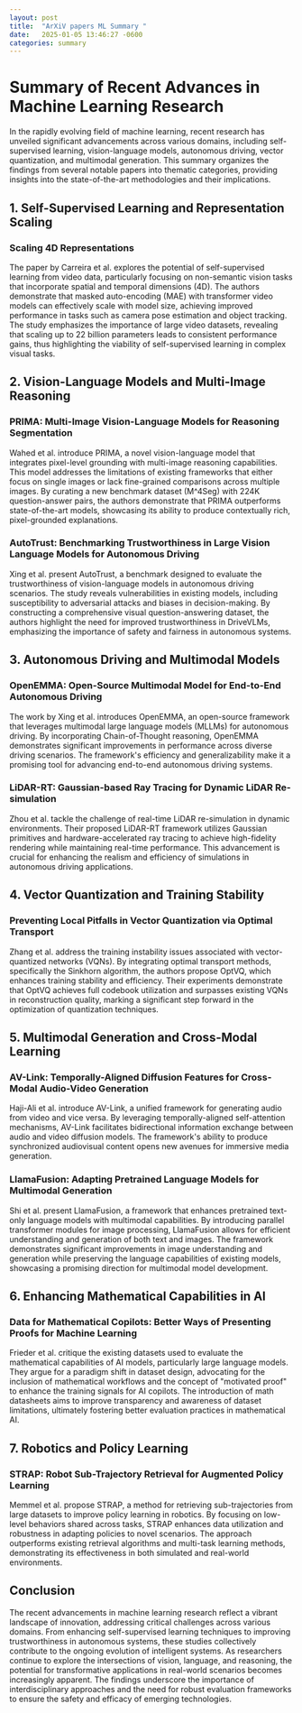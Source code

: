 ```yaml
---
layout: post
title:  "ArXiV papers ML Summary "
date:   2025-01-05 13:46:27 -0600
categories: summary
---
```

# Summary of Recent Advances in Machine Learning Research

In the rapidly evolving field of machine learning, recent research has unveiled significant advancements across various domains, including self-supervised learning, vision-language models, autonomous driving, vector quantization, and multimodal generation. This summary organizes the findings from several notable papers into thematic categories, providing insights into the state-of-the-art methodologies and their implications.

## 1. Self-Supervised Learning and Representation Scaling

### **Scaling 4D Representations**
The paper by Carreira et al. explores the potential of self-supervised learning from video data, particularly focusing on non-semantic vision tasks that incorporate spatial and temporal dimensions (4D). The authors demonstrate that masked auto-encoding (MAE) with transformer video models can effectively scale with model size, achieving improved performance in tasks such as camera pose estimation and object tracking. The study emphasizes the importance of large video datasets, revealing that scaling up to 22 billion parameters leads to consistent performance gains, thus highlighting the viability of self-supervised learning in complex visual tasks.

## 2. Vision-Language Models and Multi-Image Reasoning

### **PRIMA: Multi-Image Vision-Language Models for Reasoning Segmentation**
Wahed et al. introduce PRIMA, a novel vision-language model that integrates pixel-level grounding with multi-image reasoning capabilities. This model addresses the limitations of existing frameworks that either focus on single images or lack fine-grained comparisons across multiple images. By curating a new benchmark dataset (M^4Seg) with 224K question-answer pairs, the authors demonstrate that PRIMA outperforms state-of-the-art models, showcasing its ability to produce contextually rich, pixel-grounded explanations.

### **AutoTrust: Benchmarking Trustworthiness in Large Vision Language Models for Autonomous Driving**
Xing et al. present AutoTrust, a benchmark designed to evaluate the trustworthiness of vision-language models in autonomous driving scenarios. The study reveals vulnerabilities in existing models, including susceptibility to adversarial attacks and biases in decision-making. By constructing a comprehensive visual question-answering dataset, the authors highlight the need for improved trustworthiness in DriveVLMs, emphasizing the importance of safety and fairness in autonomous systems.

## 3. Autonomous Driving and Multimodal Models

### **OpenEMMA: Open-Source Multimodal Model for End-to-End Autonomous Driving**
The work by Xing et al. introduces OpenEMMA, an open-source framework that leverages multimodal large language models (MLLMs) for autonomous driving. By incorporating Chain-of-Thought reasoning, OpenEMMA demonstrates significant improvements in performance across diverse driving scenarios. The framework's efficiency and generalizability make it a promising tool for advancing end-to-end autonomous driving systems.

### **LiDAR-RT: Gaussian-based Ray Tracing for Dynamic LiDAR Re-simulation**
Zhou et al. tackle the challenge of real-time LiDAR re-simulation in dynamic environments. Their proposed LiDAR-RT framework utilizes Gaussian primitives and hardware-accelerated ray tracing to achieve high-fidelity rendering while maintaining real-time performance. This advancement is crucial for enhancing the realism and efficiency of simulations in autonomous driving applications.

## 4. Vector Quantization and Training Stability

### **Preventing Local Pitfalls in Vector Quantization via Optimal Transport**
Zhang et al. address the training instability issues associated with vector-quantized networks (VQNs). By integrating optimal transport methods, specifically the Sinkhorn algorithm, the authors propose OptVQ, which enhances training stability and efficiency. Their experiments demonstrate that OptVQ achieves full codebook utilization and surpasses existing VQNs in reconstruction quality, marking a significant step forward in the optimization of quantization techniques.

## 5. Multimodal Generation and Cross-Modal Learning

### **AV-Link: Temporally-Aligned Diffusion Features for Cross-Modal Audio-Video Generation**
Haji-Ali et al. introduce AV-Link, a unified framework for generating audio from video and vice versa. By leveraging temporally-aligned self-attention mechanisms, AV-Link facilitates bidirectional information exchange between audio and video diffusion models. The framework's ability to produce synchronized audiovisual content opens new avenues for immersive media generation.

### **LlamaFusion: Adapting Pretrained Language Models for Multimodal Generation**
Shi et al. present LlamaFusion, a framework that enhances pretrained text-only language models with multimodal capabilities. By introducing parallel transformer modules for image processing, LlamaFusion allows for efficient understanding and generation of both text and images. The framework demonstrates significant improvements in image understanding and generation while preserving the language capabilities of existing models, showcasing a promising direction for multimodal model development.

## 6. Enhancing Mathematical Capabilities in AI

### **Data for Mathematical Copilots: Better Ways of Presenting Proofs for Machine Learning**
Frieder et al. critique the existing datasets used to evaluate the mathematical capabilities of AI models, particularly large language models. They argue for a paradigm shift in dataset design, advocating for the inclusion of mathematical workflows and the concept of "motivated proof" to enhance the training signals for AI copilots. The introduction of math datasheets aims to improve transparency and awareness of dataset limitations, ultimately fostering better evaluation practices in mathematical AI.

## 7. Robotics and Policy Learning

### **STRAP: Robot Sub-Trajectory Retrieval for Augmented Policy Learning**
Memmel et al. propose STRAP, a method for retrieving sub-trajectories from large datasets to improve policy learning in robotics. By focusing on low-level behaviors shared across tasks, STRAP enhances data utilization and robustness in adapting policies to novel scenarios. The approach outperforms existing retrieval algorithms and multi-task learning methods, demonstrating its effectiveness in both simulated and real-world environments.

## Conclusion

The recent advancements in machine learning research reflect a vibrant landscape of innovation, addressing critical challenges across various domains. From enhancing self-supervised learning techniques to improving trustworthiness in autonomous systems, these studies collectively contribute to the ongoing evolution of intelligent systems. As researchers continue to explore the intersections of vision, language, and reasoning, the potential for transformative applications in real-world scenarios becomes increasingly apparent. The findings underscore the importance of interdisciplinary approaches and the need for robust evaluation frameworks to ensure the safety and efficacy of emerging technologies.

